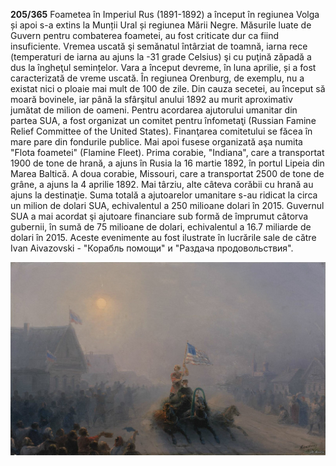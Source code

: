 **205/365** Foametea în Imperiul Rus (1891-1892) a început în regiunea Volga și apoi s-a extins la Munții Ural și regiunea Mării Negre. Măsurile luate de Guvern pentru combaterea foametei, au fost criticate dur ca fiind insuficiente. Vremea uscată şi semănatul întârziat de toamnă, iarna rece (temperaturi de iarna au ajuns la -31 grade Celsius) şi cu puţină zăpadă a dus la îngheţul  semințelor. Vara a început devreme, în luna aprilie, și a fost caracterizată de vreme uscată. În regiunea Orenburg, de exemplu, nu a existat nici o ploaie mai mult de 100 de zile. Din cauza secetei, au început să moară bovinele, iar până la sfârşitul anului 1892 au murit aproximativ jumătat de milion de oameni.
Pentru acordarea ajutorului umanitar din partea SUA, a fost organizat un comitet pentru înfometaţi (Russian Famine Relief Committee of the United States). Finanţarea comitetului se făcea în mare pare din fondurile publice. Mai apoi fusese organizată aşa numita "Flota  foametei" (Flamine Fleet). Prima corabie, "Indiana", care a transportat 1900 de tone de hrană, a ajuns în Rusia la 16 martie 1892, în portul Lipeia din Marea Baltică. A doua corabie, Missouri, care a transportat 2500 de tone de grâne, a ajuns la 4 aprilie 1892. Mai târziu, alte câteva corăbii cu hrană au ajuns la destinaţie. Suma totală a ajutoarelor umanitare s-au ridicat la circa un milion de dolari SUA, echivalentul a 250 milioane dolari în 2015. Guvernul SUA a mai acordat şi ajutoare financiare sub formă de împrumut câtorva gubernii, în sumă de 75 milioane de dolari, echivalentul a 16.7 miliarde de dolari în 2015. Aceste evenimente au fost ilustrate în lucrările sale de către Ivan Aivazovski - "Корабль помощи" и "Раздача продовольствия".

![Ivan Aivazovski "Раздача продовольствия"](image-1.jpg)
